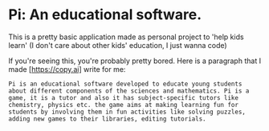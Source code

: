 # Pi: An educational software.

This is a pretty basic application made as personal project to 'help kids learn' (I don't care about other kids' education, I just wanna code)

If you're seeing this, you're probably pretty bored.
Here is a paragraph that I made [https://copy.ai] write for me:

`Pi is an educational software developed to educate young students about different components of the sciences and mathematics. Pi is a game, it is a tutor and also it has subject-specific tutors like chemistry, physics etc. the game aims at making learning fun for students by involving them in fun activities like solving puzzles, adding new games to their libraries, editing tutorials.`
